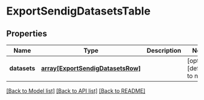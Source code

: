 # ExportSendigDatasetsTable

## Properties
Name | Type | Description | Notes
------------ | ------------- | ------------- | -------------
**datasets** | [**array[ExportSendigDatasetsRow]**](ExportSendigDatasetsRow.md) |  | [optional] [default to null]

[[Back to Model list]](../README.md#documentation-for-models) [[Back to API list]](../README.md#documentation-for-api-endpoints) [[Back to README]](../README.md)


